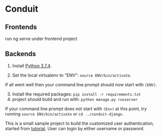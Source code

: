 # Conduit

## Frontends

run ng serve under frontend project

## Backends

1. Install [Python 3.7.4](https://www.python.org/downloads/release/python-374/).

2. Set the local virtualenv to "ENV": `source ENV/bin/activate`.

If all went well then your command line prompt should now start with `(ENV)`.

3. Install the required packages: `pip install -r requirements.txt`
4. project should build and run with: `python manage.py runserver`

If your command line prompt does not start with `(Env)` at this point, try running `source ENV/bin/activate` or `cd ../conduit-django`. 

This is a small sample project to build the customized user authentication, started from [tutorial](https://thinkster.io/tutorials/django-json-api/authentication). User can login by either username or password.
